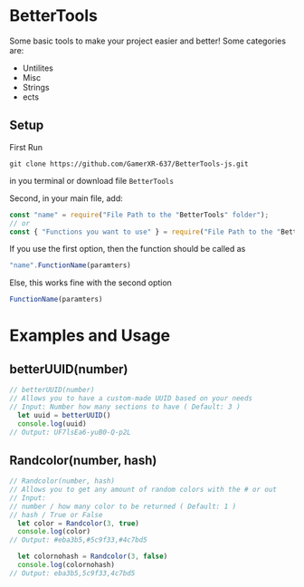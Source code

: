 # BetterTools

Some basic tools to make your project easier and better!
Some categories are:

- Untilites
- Misc
- Strings
- ects

## Setup

First Run

```
git clone https://github.com/GamerXR-637/BetterTools-js.git
```

in you terminal or download file `BetterTools`

Second, in your main file, add:

```JavaScript
const "name" = require("File Path to the "BetterTools" folder");
// or
const { "Functions you want to use" } = require("File Path to the "BetterTools" folder");
```

If you use the first option, then the function should be called as

```JavaScript
"name".FunctionName(paramters)
```

Else, this works fine with the second option

```JavaScript
FunctionName(paramters)
```

# Examples and Usage

## betterUUID(number)

```JavaScript
// betterUUID(number)
// Allows you to have a custom-made UUID based on your needs
// Input: Number how many sections to have ( Default: 3 )
  let uuid = betterUUID()
  console.log(uuid)
// Output: UF7lsEa6-yuB0-Q-p2L
```

## Randcolor(number, hash)

```JavaScript
// Randcolor(number, hash)
// Allows you to get any amount of random colors with the # or out
// Input:
// number / how many color to be returned ( Default: 1 )
// hash / True or False
  let color = Randcolor(3, true)
  console.log(color)
// Output: #eba3b5,#5c9f33,#4c7bd5

  let colornohash = Randcolor(3, false)
  console.log(colornohash)
// Output: eba3b5,5c9f33,4c7bd5
```
